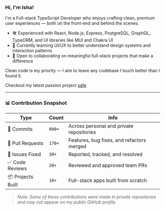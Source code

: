 <!---
IshaVenikar/IshaVenikar is a ✨ special ✨ repository because its `README.md` (this file) appears on your GitHub profile.
You can click the Preview link to take a look at your changes.
--->

### Hi, I'm Isha!

I'm a Full-stack TypeScript Developer who enjoys crafting clean, premium user experiences — both on the front-end and behind the scenes.  

- 🛠️ Experienced with React, Node.js, Express, PostgreSQL, GraphQL, TypeORM, and UI libraries like MUI and Chakra UI
- 🎨 Currently learning UI/UX to better understand design systems and interaction patterns
- 🤝 Open to collaborating on meaningful full-stack projects that make a difference

Clean code is my priority — I aim to leave any codebase I touch better than I found it.

Checkout my latest passion project [safe](https://github.com/IshaVenikar/safe)

---

### 📊 Contribution Snapshot

| Type              | Count   | Info                                        |
|-------------------|---------|----------------------------------------------|
| 💬 Commits        | `800+`  | Across personal and private repositories     |
| 🔀 Pull Requests  | `170+`  | Features, bug fixes, and refactors merged    |
| 🐛 Issues Fixed   | `30+`   | Reported, tracked, and resolved              |
| ✅ Code Reviews   | `20+`   | Reviewed and approved team PRs               |
| 📦 Projects Built | `10+`   | Full-stack apps built from scratch           |

> _Note: Some of these contributions were made in private repositories and may not appear on my public GitHub profile._
